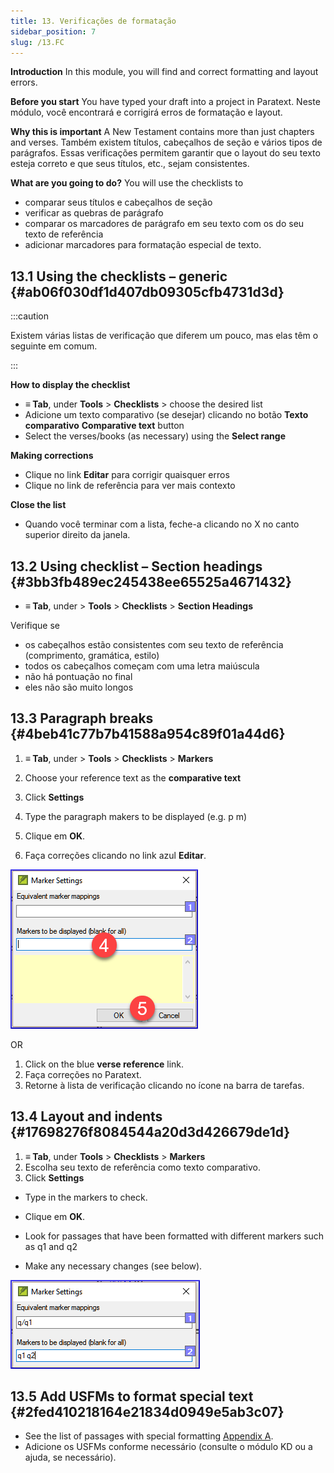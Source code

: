 ```yaml
---
title: 13. Verificações de formatação
sidebar_position: 7
slug: /13.FC
---
```


**Introduction**  In this module, you will find and correct formatting and layout errors.

**Before you start**  You have typed your draft into a project in Paratext. Neste módulo, você encontrará e corrigirá erros de formatação e layout.

**Why this is important**  A New Testament contains more than just chapters and verses. Também existem títulos, cabeçalhos de seção e vários tipos de parágrafos. Essas verificações permitem garantir que o layout do seu texto esteja correto e que seus títulos, etc., sejam consistentes.

**What are you going to do?**  You will use the checklists to

- comparar seus títulos e cabeçalhos de seção
- verificar as quebras de parágrafo
- comparar os marcadores de parágrafo em seu texto com os do seu texto de referência
- adicionar marcadores para formatação especial de texto.

## 13.1 Using the checklists – generic {#ab06f030df1d407db09305cfb4731d3d}

:::caution

Existem várias listas de verificação que diferem um pouco, mas elas têm o seguinte em comum.

:::

**How to display the checklist**

- **≡ Tab**, under **Tools** &gt; **Checklists** &gt; choose the desired list
- Adicione um texto comparativo (se desejar) clicando no botão <strong x-id="1">Texto comparativo</strong> **Comparative text** button
- Select the verses/books (as necessary) using the **Select range**

**Making corrections**

- Clique no link <strong x-id="1">Editar</strong> para corrigir quaisquer erros
- Clique no link de referência para ver mais contexto

**Close the list**

- Quando você terminar com a lista, feche-a clicando no X no canto superior direito da janela.

## 13.2 Using checklist – Section headings {#3bb3fb489ec245438ee65525a4671432}

- **≡ Tab**, under &gt; **Tools** &gt; **Checklists** &gt; **Section Headings**

Verifique se

- os cabeçalhos estão consistentes com seu texto de referência (comprimento, gramática, estilo)
- todos os cabeçalhos começam com uma letra maiúscula
- não há pontuação no final
- eles não são muito longos

## 13.3 Paragraph breaks {#4beb41c77b7b41588a954c89f01a44d6}

<div class='notion-row'>
<div class='notion-column' style={{width: 'calc((100% - (min(32px, 4vw) * 1)) * 0.5)'}}>

1. **≡ Tab**, under > **Tools** > **Checklists** > **Markers**

2. Choose your reference text as the **comparative text**

3. Click **Settings**

4. Type the paragraph makers to be displayed
   (e.g. p m)

5. Clique em **OK**.

6. Faça correções clicando no link azul <strong x-id="1">Editar</strong>.

</div><div className='notion-spacer'></div>

<div class='notion-column' style={{width: 'calc((100% - (min(32px, 4vw) * 1)) * 0.5)'}}>

![](./1428959575.png)

</div><div className='notion-spacer'></div>
</div>

OR

1. Click on the blue **verse reference** link.
2. Faça correções no Paratext.
3. Retorne à lista de verificação clicando no ícone na barra de tarefas.

## 13.4 Layout and indents {#17698276f8084544a20d3d426679de1d}

1. **≡ Tab**, under **Tools** &gt; **Checklists** &gt; **Markers**
2. Escolha seu texto de referência como texto comparativo.
3. Click **Settings**

<div class='notion-row'>
<div class='notion-column' style={{width: 'calc((100% - (min(32px, 4vw) * 1)) * 0.5)'}}>

- Type in the markers to check.

- Clique em **OK**.

- Look for passages that have been formatted with different markers such as q1 and q2

- Make any necessary changes (see below).

</div><div className='notion-spacer'></div>

<div class='notion-column' style={{width: 'calc((100% - (min(32px, 4vw) * 1)) * 0.5)'}}>

![](./1300191702.png)

</div><div className='notion-spacer'></div>
</div>

## 13.5 Add USFMs to format special text {#2fed410218164e21834d0949e5ab3c07}

- See the list of passages with special formatting [Appendix A](https://manual.paratext.org/Training-Manual/Appendix/A.st).
- Adicione os USFMs conforme necessário (consulte o módulo KD ou a ajuda, se necessário).
